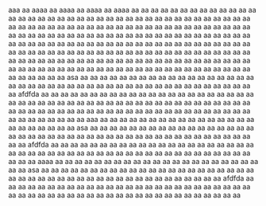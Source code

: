 aaa aa aaaa aa aaaa aa aaaa aa aaaa aa aa aa aa aa aa aa aa aa aa aa aa aa aa aa aa aa aa aa aa aa aa aa aa aa aa aa aa aa aa aa aa aa aa aa aa aa aa aa aa aa aa aa aa aa aa aa aa aa aa aa aa aa aa aa aa aa aa aa aa aa aa aa aa aa aa aa aa aa aa aa aa aa aa aa aa aa aa aa aa aa aa aa aa aa aa aa aa aa aa aa aa aa aa aa aa aa aa aa aa aa aa aa aa aa aa aa aa aa aa aa aa aa aa aa aa aa aa aa aa aa aa aa aa aa aa aa aa aa aa aa aa aa aa aa aa aa aa aa aa aa aa aa aa aa aa aa aa aa aa aa aa aa aa aa aa aa aa aa aa aa aa aa aa aa aa aa aa aa aa aa aa aa aa aa aa aa aa aa aa aa aa aa aa aa aa aa aa aa aa aa aa aa aa asa aa aa aa aa aa aa aa aa aa aa aa aa aa aa aa aa aa aa aa aa aa aa aa aa aa aa aa aa aa aa aa aa aa aa aa aa aa aa aa aa aa aa aa aa afdfda aa aa aa aa aa aa aa aa aa aa aa aa aa aa aa aa aa aa aa aa aa aa aa aa aa aa aa aa aa aa aa aa aa aa aa aa aa aa aa aa aa aa aa aa aa aa aa aa aa aa aa aa aa aa aa aa aa aa aa aa aa aa aa aa aa aa aa aa aa aa aa aa aa aa aa aa aa aa aa aa aaa aa aa aa aa aa aa aa aa aa aa aa aa aa aa aa aa aa aa aa aa aa aa aa asa aa aa aa aa aa aa aa aa aa aa aa aa aa aa aa aa aa aa aa aa aa aa aa aa aa aa aa aa aa aa aa aa aa aa aa aa aa aa aa aa aa aa aa aa afdfda aa aa aa aa aa aa aa aa aa aa aa aa aa aa aa aa aa aa aa aa aa aa aa aa aa aa aa aa aa aa aa aa aa aa aa aa aa aa aa aa aa aa aa aa aa aa aa aa aa aaaa aa aa aa aa aa aa aa aa aa aa aa aa aa aa aa aa aa aa aa aa aa aa aa asa aa aa aa aa aa aa aa aa aa aa aa aa aa aa aa aa aa aa aa aa aa aa aa aa aa aa aa aa aa aa aa aa aa aa aa aa aa aa aa aa aa aa aa aa afdfda aa aa aa aa aa aa aa aa aa aa aa aa aa aa aa aa aa aa aa aa aa aa aa aa aa aa aa aa aa aa aa aa aa aa aa aa aa aa aa aa aa aa aa aa aa aa aa aa aa aa